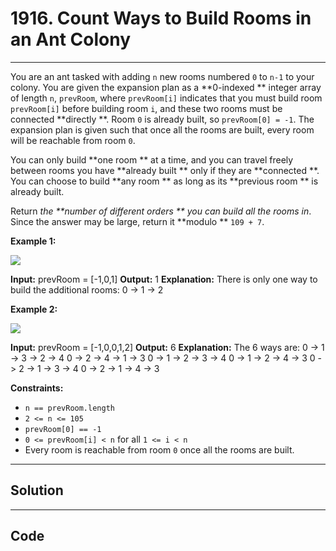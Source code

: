 # 1916. Count Ways to Build Rooms in an Ant Colony

---

You are an ant tasked with adding `n` new rooms numbered `0` to `n-1` to your colony. You are given the expansion plan as a **0-indexed ** integer array of length `n`, `prevRoom`, where `prevRoom[i]` indicates that you must build room `prevRoom[i]` before building room `i`, and these two rooms must be connected **directly **. Room `0` is already built, so `prevRoom[0] = -1`. The expansion plan is given such that once all the rooms are built, every room will be reachable from room `0`.

You can only build **one room ** at a time, and you can travel freely between rooms you have **already built ** only if they are **connected **. You can choose to build **any room ** as long as its **previous room **  is already built.

Return _the **number of different orders ** you can build all the rooms in_. Since the answer may be large, return it **modulo ** `109 + 7`.

 

**Example 1:**

![](https://assets.leetcode.com/uploads/2021/06/19/d1.JPG)


**Input:** prevRoom = [-1,0,1]
**Output:** 1
**Explanation:**  There is only one way to build the additional rooms: 0 -> 1 -> 2


**Example 2:**

**![](https://assets.leetcode.com/uploads/2021/06/19/d2.JPG)**


**Input:** prevRoom = [-1,0,0,1,2]
**Output:** 6
**Explanation:** The 6 ways are:
0 -> 1 -> 3 -> 2 -> 4
0 -> 2 -> 4 -> 1 -> 3
0 -> 1 -> 2 -> 3 -> 4
0 -> 1 -> 2 -> 4 -> 3
0 -> 2 -> 1 -> 3 -> 4
0 -> 2 -> 1 -> 4 -> 3


 

**Constraints:**

  * `n == prevRoom.length`
  * `2 <= n <= 105`
  * `prevRoom[0] == -1`
  * `0 <= prevRoom[i] < n` for all `1 <= i < n`
  * Every room is reachable from room `0` once all the rooms are built.

---

## Solution



---

## Code
```python


```